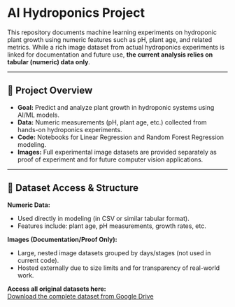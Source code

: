 # AI Hydroponics Project

This repository documents machine learning experiments on hydroponic plant growth using numeric features such as pH, plant age, and related metrics. While a rich image dataset from actual hydroponics experiments is linked for documentation and future use, **the current analysis relies on tabular (numeric) data only**.

---

## 📖 Project Overview

- **Goal:** Predict and analyze plant growth in hydroponic systems using AI/ML models.
- **Data:** Numeric measurements (pH, plant age, etc.) collected from hands-on hydroponics experiments.
- **Code:** Notebooks for Linear Regression and Random Forest Regression modeling.
- **Images:** Full experimental image datasets are provided separately as proof of experiment and for future computer vision applications.

---

## 📂 Dataset Access & Structure

**Numeric Data:**  
- Used directly in modeling (in CSV or similar tabular format).
- Features include: plant age, pH measurements, growth rates, etc.

**Images (Documentation/Proof Only):**  
- Large, nested image datasets grouped by days/stages (not used in current code).
- Hosted externally due to size limits and for transparency of real-world work.

**Access all original datasets here:**  
[Download the complete dataset from Google Drive](https://drive.google.com/drive/u/0/folders/1xqz33deKlVVbhDw3LeHWIKxfVsRQU8C4)
